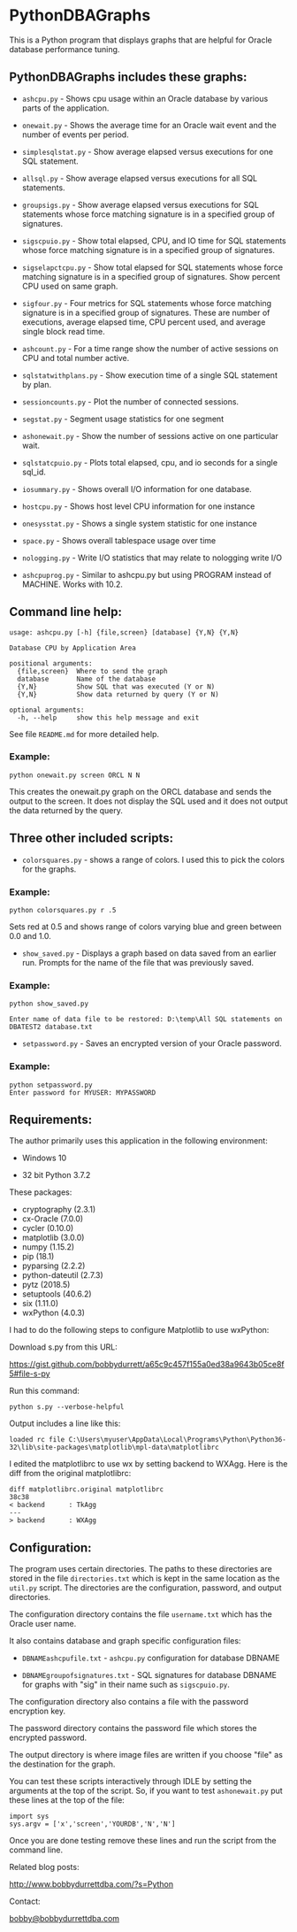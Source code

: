 # PythonDBAGraphs

This is a Python program that displays graphs that
are helpful for Oracle database performance tuning.

## PythonDBAGraphs includes these graphs:

* `ashcpu.py` - Shows cpu usage within an Oracle database by various parts of the application.

* `onewait.py` - Shows the average time for an Oracle wait event and the number of events per period.

* `simplesqlstat.py` - Show average elapsed versus executions for one SQL statement.

* `allsql.py` - Show average elapsed versus executions for all SQL statements.

* `groupsigs.py` - Show average elapsed versus executions for SQL statements whose force matching signature is in a
  specified group of signatures.

* `sigscpuio.py` - Show total elapsed, CPU, and IO time for SQL statements whose force matching signature is in a
  specified group of signatures.

* `sigselapctcpu.py` - Show total elapsed for SQL statements whose force matching signature is in a specified group of
  signatures. Show percent CPU used on same graph.

* `sigfour.py` - Four metrics for SQL statements whose force matching signature is in a specified group of signatures.
  These are number of executions, average elapsed time, CPU percent used, and average single block read time.

* `ashcount.py` - For a time range show the number of active sessions on CPU and total number active.

* `sqlstatwithplans.py` - Show execution time of a single SQL statement by plan.

* `sessioncounts.py` - Plot the number of connected sessions.

* `segstat.py` - Segment usage statistics for one segment

* `ashonewait.py` - Show the number of sessions active on one particular wait.

* `sqlstatcpuio.py` - Plots total elapsed, cpu, and io seconds for a single sql_id.

* `iosummary.py` - Shows overall I/O information for one database.

* `hostcpu.py` - Shows host level CPU information for one instance

* `onesysstat.py` - Shows a single system statistic for one instance

* `space.py` - Shows overall tablespace usage over time

* `nologging.py` - Write I/O statistics that may relate to nologging write I/O

* `ashcpuprog.py` - Similar to ashcpu.py but using PROGRAM instead of MACHINE. Works with 10.2.

## Command line help:

```
usage: ashcpu.py [-h] {file,screen} [database] {Y,N} {Y,N}

Database CPU by Application Area

positional arguments:
  {file,screen}  Where to send the graph
  database       Name of the database
  {Y,N}          Show SQL that was executed (Y or N)
  {Y,N}          Show data returned by query (Y or N)

optional arguments:
  -h, --help     show this help message and exit
```

See file `README.md` for more detailed help.

### Example:

`python onewait.py screen ORCL N N`

This creates the onewait.py graph on the ORCL database and sends the output to
the screen. It does not display the SQL used and it does not output the
data returned by the query.

## Three other included scripts:

* `colorsquares.py` - shows a range of colors. I used this to pick the colors
  for the graphs.

### Example:

`python colorsquares.py r .5`

Sets red at 0.5 and shows range of colors varying blue and green between 0.0 and 1.0.

* `show_saved.py` - Displays a graph based on data saved from an earlier run. Prompts for the name of the file that was
  previously saved.

### Example:

`python show_saved.py`

`Enter name of data file to be restored: D:\temp\All SQL statements on DBATEST2 database.txt`

* `setpassword.py` - Saves an encrypted version of your Oracle password.

### Example:

```
python setpassword.py
Enter password for MYUSER: MYPASSWORD
```

## Requirements:

The author primarily uses this application in the following environment:

* Windows 10

* 32 bit Python 3.7.2

These packages:

* cryptography (2.3.1)
* cx-Oracle (7.0.0)
* cycler (0.10.0)
* matplotlib (3.0.0)
* numpy (1.15.2)
* pip (18.1)
* pyparsing (2.2.2)
* python-dateutil (2.7.3)
* pytz (2018.5)
* setuptools (40.6.2)
* six (1.11.0)
* wxPython (4.0.3)

I had to do the following steps to configure Matplotlib to use wxPython:

Download s.py from this URL:

https://gist.github.com/bobbydurrett/a65c9c457f155a0ed38a9643b05ce8f5#file-s-py

Run this command:

`python s.py --verbose-helpful `

Output includes a line like this:

```
loaded rc file C:\Users\myuser\AppData\Local\Programs\Python\Python36-32\lib\site-packages\matplotlib\mpl-data\matplotlibrc
```

I edited the matplotlibrc to use wx by setting backend to WXAgg. Here is the diff from the original matplotlibrc:

```
diff matplotlibrc.original matplotlibrc
38c38
< backend      : TkAgg
---
> backend      : WXAgg
```

## Configuration:

The program uses certain directories. The paths to these directories
are stored in the file `directories.txt` which is kept in the same
location as the `util.py` script. The directories are the configuration,
password, and output directories.

The configuration directory contains the file `username.txt`
which has the Oracle user name.

It also contains database and graph specific configuration files:

* `DBNAMEashcpufile.txt` - `ashcpu.py` configuration for database DBNAME

* `DBNAMEgroupofsignatures.txt` - SQL signatures for database DBNAME for graphs with "sig" in their name such
  as `sigscpuio.py`.

The configuration directory also contains a file with the password encryption key.

The password directory contains the password file which stores the
encrypted password.

The output directory is where image files are written if you choose
"file" as the destination for the graph.

You can test these scripts interactively through IDLE by setting the arguments
at the top of the script. So, if you want to test `ashonewait.py` put these lines
at the top of the file:

```
import sys
sys.argv = ['x','screen','YOURDB','N','N']
```

Once you are done testing remove these lines and run the script from the command line.

Related blog posts:

http://www.bobbydurrettdba.com/?s=Python

Contact:

bobby@bobbydurrettdba.com

